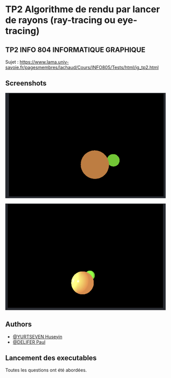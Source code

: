 # TP2 Algorithme de rendu par lancer de rayons (ray-tracing ou eye-tracing)

## TP2 INFO 804 INFORMATIQUE GRAPHIQUE

Sujet : https://www.lama.univ-savoie.fr/pagesmembres/lachaud/Cours/INFO805/Tests/html/ig_tp2.html

## Screenshots

![App Screenshot](imagesREADME/3.3.png)
 
 
![App Screenshot](imagesREADME/3.5.png)
 

## Authors

- [@YURTSEVEN Huseyin](https://github.com/Yuss9)
- [@DELIFER Paul](https://github.com/Zall9)


## Lancement des executables

<!-- # Question 1 : Visualiser une soupe de triangle et afficher le nombre de triangle
```bash
    ./executables/viewerQ1 bunny258.try
```

# Question 2 : Compression d'une soupe de triangle avec les 5 arguments
```bash
  ./executables/viewerQ2 bunny258.tri bunnyCompressed.tri 20 20 20
``` -->

Toutes les questions ont été abordées.

